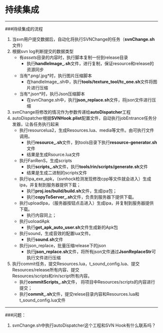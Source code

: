 # 持续集成

<!-- create time: 2014-09-21 03:07:41  -->
<!--##Writer：王四公子-->
---
###持续集成的流程
1. 当svn用户提交数据后，自动化将执行SVNChange的任务（**svnChange.sh**文件）
2. 根据svn log判断提交的数据类型
	+ 有*assets*目录的内容时，执行脚本复制一份到release目录
		+ 执行**handleImage_.sh**文件，进行复制，保证resource和release的资源同步
	+ 当有*.png/.jpg*时，执行图片压缩脚本
		+ 在handleImage_.sh中，执行**tools/texture_tool/tc_one.sh**文件将图片进行压缩
	+ 当有*.json*时，执行Json压缩脚本
		+ 在svnChange.sh中，执行**json_replace.sh**文件，将json文件进行压缩
3. svnChange将修改的情况作为参数传递给**autoDispatcher**工程
4. autoDispatcher根据**SVNHook.plist**配置文件，自动执行jobEntrance任务分发器，让各任务执行起来
	+ 执行resourcelua2，生成Resources.lua、media等文件。由可执行文件调用。
		+ 执行**resource_.sh**文件，到tools目录下执行**resource-generator.sh**文件
		+ 结果是生成Rsource.lua文件
	+ 执行FanRenS，生成scripts
		+ 执行**scripts_.sh**文件，执行**tools/rin/scripts/generate.sh**文件
		+ 结果是生成二进制的scripts文件
	+ 执行ipa_exe_apk，（svnhock检测发现修改cpp等文件就会进入）生成ipa，并复制到服务器提供下载；
		+ 执行**proj.ios/build/build.sh**文件，生成ipa包；
		+ 执行**copyToServer_.sh**文件，负责到服务器下提供下载。
	+ 执行uploadIpa，（服务器按钮点击进入）生成ipa，并复制到服务器提供下载。
		+ 执行内容同上；
	+ 执行uoloadApk
		+ 执行**get_apk_auto_user.sh**文件生成新的Apk包
	+ 执行sound，生成音效的配置lua文件。
		+ 执行**sound.sh**文件
	+ 执行json_replace，批量压缩release下的json
		+ 执行**json_replace.sh**文件，将所有json文件通过**JsonReplaceStr**可执行文件进行压缩
5. 执行commit任务，提交Resources.lua，t_sound_config.lua、提交Resources/release所有内容、提交    
   Resources/scripts和rin/script所有内容。
	+ 执行**commitScripts_.sh**文件， 将项目中Resources/scripts的内容进行提交；
	+ 执行**commit_.sh**文件，提交relese目录内容和Resources.lua和t_sound_config.lua文件
	
----
###问题：
1. svnChange.sh中执行autoDispatcher这个工程和SVN Hook有什么联系吗？
